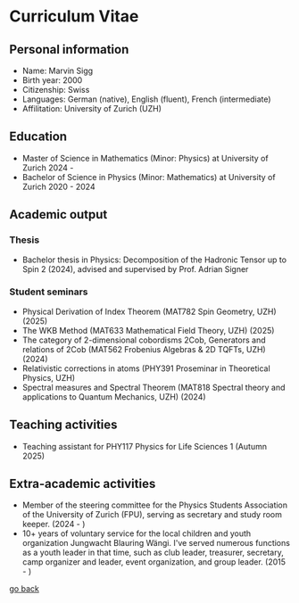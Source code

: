 # Curriculum Vitae
## Personal information
- Name: Marvin Sigg
- Birth year: 2000
- Citizenship: Swiss
- Languages: German (native), English (fluent), French (intermediate)
- Affilitation: University of Zurich (UZH)

## Education
- Master of Science in Mathematics (Minor: Physics) at University of Zurich 2024 -
- Bachelor of Science in Physics (Minor: Mathematics) at University of Zurich 2020 - 2024

## Academic output
### Thesis
- Bachelor thesis in Physics: Decomposition of the Hadronic Tensor up to Spin 2 (2024), advised and supervised by Prof. Adrian Signer

### Student seminars
- Physical Derivation of Index Theorem (MAT782 Spin Geometry, UZH) (2025)
- The WKB Method (MAT633 Mathematical Field Theory, UZH) (2025)
- The category of 2-dimensional cobordisms 2Cob, Generators and relations of 2Cob (MAT562 Frobenius Algebras & 2D TQFTs, UZH) (2024)
- Relativistic corrections in atoms (PHY391 Proseminar in Theoretical Physics, UZH)
- Spectral measures and Spectral Theorem (MAT818 Spectral theory and applications to Quantum Mechanics, UZH) (2024)

## Teaching activities
- Teaching assistant for PHY117 Physics for Life Sciences 1 (Autumn 2025)

## Extra-academic activities
- Member of the steering committee for the Physics Students Association of the University of Zurich (FPU), serving as secretary and study room keeper. (2024 - )
- 10+ years of voluntary service for the local children and youth organization Jungwacht Blauring Wängi. I've served numerous functions as a youth leader in that time, such as club leader, treasurer, secretary, camp organizer and leader, event organization, and group leader. (2015 - )


[go back](/README.md)
